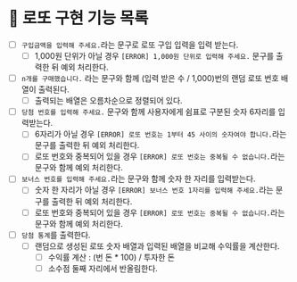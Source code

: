 # 🎱 로또 구현 기능 목록

- [ ] `구입금액을 입력해 주세요.`라는 문구로 로또 구입 입력을 입력 받는다.
  - [ ] 1,000원 단위가 아닐 경우 `[ERROR] 1,000원 단위로 입력해 주세요.` 문구를 출력한 뒤 예외 처리한다.
- [ ] `n개를 구매했습니다.` 라는 문구와 함께 (입력 받은 수 / 1,000)번의 랜덤 로또 번호 배열이 출력된다.
  - [ ] 출력되는 배열은 오름차순으로 정렬되어 있다.
- [ ] `당첨 번호를 입력해 주세요.` 문구와 함께 사용자에게 쉼표로 구분된 숫자 6자리를 입력받는다.
  - [ ] 6자리가 아닐 경우 `[ERROR] 로또 번호는 1부터 45 사이의 숫자여야 합니다.`라는 문구를 출력한 뒤 예외 처리한다.
  - [ ] 로또 번호와 중복되어 있을 경우 `[ERROR] 로또 번호는 중복될 수 없습니다.`라는 문구와 함께 예외 처리한다.
- [ ] `보너스 번호를 입력해 주세요.`라는 문구와 함께 숫자 한 자리를 입력받는다.
  - [ ] 숫자 한 자리가 아닐 경우 `[ERROR] 보너스 번호 1자리를 입력해 주세요.`라는 문구를 출력한 뒤 예외 처리한다.
  - [ ] 로또 번호와 중복되어 있을 경우 `[ERROR] 로또 번호는 중복될 수 없습니다.`라는 문구와 함께 예외 처리한다.
- [ ] `당첨 통계`를 출력한다.
  - [ ] 랜덤으로 생성된 로또 숫자 배열과 입력된 배열을 비교해 수익률을 계산한다.
    - [ ] 수익률 계산 : (번 돈 \* 100) / 투자한 돈
    - [ ] 소수점 둘째 자리에서 반올림한다.
